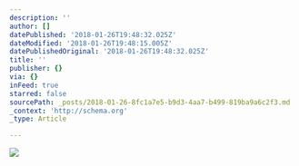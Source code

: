 ```yaml
---
description: ''
author: []
datePublished: '2018-01-26T19:48:32.025Z'
dateModified: '2018-01-26T19:48:15.005Z'
datePublishedOriginal: '2018-01-26T19:48:32.025Z'
title: ''
publisher: {}
via: {}
inFeed: true
starred: false
sourcePath: _posts/2018-01-26-8fc1a7e5-b9d3-4aa7-b499-819ba9a6c2f3.md
_context: 'http://schema.org'
_type: Article

---
```

![](https://the-grid-user-content.s3-us-west-2.amazonaws.com/a1713c96-d9c1-4dba-a0a7-5d327e0fe217.jpg)
